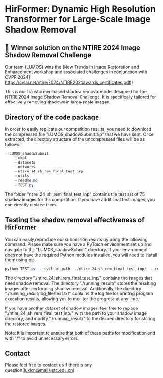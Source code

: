 # HirFormer: Dynamic High Resolution Transformer for Large-Scale Image Shadow Removal

## 🥇 Winner solution on the NTIRE 2024 Image Shadow Removal Challenge

Our team (LUMOS) wins the [New Trends in Image Restoration and Enhancement workshop and associated challenges in conjunction with CVPR 2024] https://cvlai.net/ntire/2024/NTIRE2024awards_certificates.pdf)!

This is our transformer-based shadow removal model designed for the NTIRE 2024 Image Shadow Removal Challenge. It is specifically tailored for effectively removing shadows in large-scale images.

## Directory of the code package

In order to easily replicate our competition results, you need to download the compressed file "LUMOS_shadowSubmit.zip" that we have sent. Once extracted, the directory structure of the uncompressed files will be as follows:

```powershell
--LUMOS_shadowSubmit
    --ckpt
    --datasets
    --networks
    --ntire_24_sh_rem_final_test_inp
    --utils
    --readme.md
    --TEST.py
```

The folder "ntire_24_sh_rem_final_test_inp" contains the test set of 75 shadow images for the competition. If you have additional test images, you can directly replace them.

## Testing the shadow removal effectiveness of HirFormer

You can easily reproduce our submission results by using the following command. Please make sure you have a PyTorch environment set up and navigate to the "LUMOS_shadowSubmit" directory. If your environment does not have the required Python modules installed, you will need to install them using pip.

``` powershell
python TEST.py  --eval_in_path  ./ntire_24_sh_rem_final_test_inp/  --result_path  ./running_result/
```
The directory "./ntire_24_sh_rem_final_test_inp/" contains the images that need shadow removal. The directory "./running_result/" stores the resulting images after performing shadow removal. Additionally, the directory "./running_result/log_file/test.txt" contains the log file for printing program execution results, allowing you to monitor the progress at any time.

If you have another dataset of shadow images, feel free to replace "./ntire_24_sh_rem_final_test_inp/" with the path to your shadow image directory, and modify "./running_result/" to the desired directory for storing the restored images.

Note: It is important to ensure that both of these paths for modification end with "/" to avoid unnecessary errors.

## Contact

Please feel free to contact us if there is any question(luxion@mail.ustc.edu.cn).
